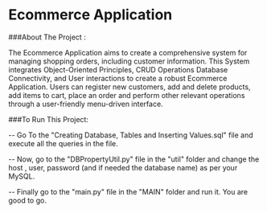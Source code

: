 #  Ecommerce Application     

###About The Project :     

The Ecommerce Application aims to create a comprehensive system for managing shopping orders, including customer information. This System integrates Object-Oriented Principles, CRUD Operations Database Connectivity, and User interactions to create a robust Ecommerce Application. Users can register new customers, add and delete products, add items to cart, place an order and perform other relevant operations through a user-friendly menu-driven interface.   

       
###To Run This Project:     

-- Go To the "Creating Database, Tables and Inserting Values.sql" file and execute all the queries in the file.     

-- Now, go to the "DBPropertyUtil.py" file in the "util" folder and change the host , user, password (and if needed the database name) as per your MySQL.     

-- Finally go to the "main.py" file in the "MAIN" folder and run it. You are good to go.      
